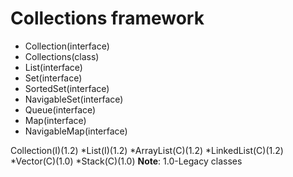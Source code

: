 
Collections framework
=====================
* Collection(interface)
* Collections(class)
* List(interface)
* Set(interface)
* SortedSet(interface)
* NavigableSet(interface)
* Queue(interface)
* Map(interface)
* NavigableMap(interface)

Collection(I)(1.2)
	*List(I)(1.2)
		*ArrayList(C)(1.2)
		*LinkedList(C)(1.2)
		*Vector(C)(1.0)
			*Stack(C)(1.0)
**Note**: 
1.0-Legacy classes